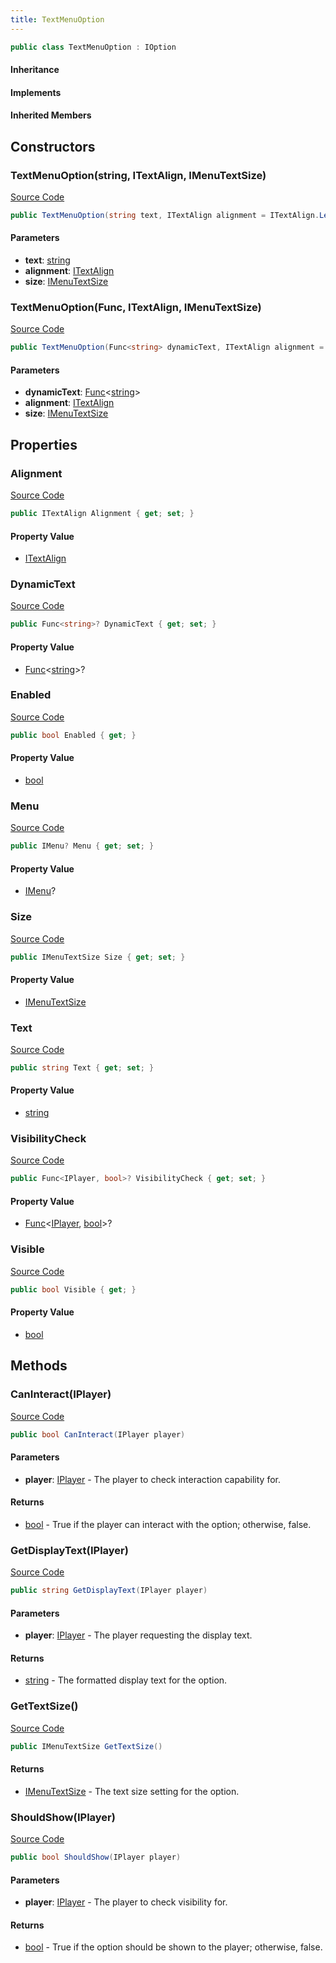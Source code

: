 ```yaml
---
title: TextMenuOption
---
```


```csharp
public class TextMenuOption : IOption
```

#### Inheritance

#### Implements

#### Inherited Members

## Constructors

### TextMenuOption(string, ITextAlign, IMenuTextSize)

[Source Code](https://github.com/swiftly-solution/swiftlys2/blob/main/managed/src/SwiftlyS2.Core/Modules/Menus/Options/TextMenuOption.cs#L19)

```csharp
public TextMenuOption(string text, ITextAlign alignment = ITextAlign.Left, IMenuTextSize size = IMenuTextSize.Medium)
```

#### Parameters

- **text**: [string](https://learn.microsoft.com/dotnet/api/system.string)
- **alignment**: [ITextAlign](/docs/api/shared/menus/itextalign)
- **size**: [IMenuTextSize](/docs/api/shared/menus/imenutextsize)

### TextMenuOption(Func, ITextAlign, IMenuTextSize)

[Source Code](https://github.com/swiftly-solution/swiftlys2/blob/main/managed/src/SwiftlyS2.Core/Modules/Menus/Options/TextMenuOption.cs#L26)

```csharp
public TextMenuOption(Func<string> dynamicText, ITextAlign alignment = ITextAlign.Left, IMenuTextSize size = IMenuTextSize.Medium)
```

#### Parameters

- **dynamicText**: [Func](https://learn.microsoft.com/dotnet/api/system.func-1)<[string](https://learn.microsoft.com/dotnet/api/system.string)>
- **alignment**: [ITextAlign](/docs/api/shared/menus/itextalign)
- **size**: [IMenuTextSize](/docs/api/shared/menus/imenutextsize)

## Properties

### Alignment

[Source Code](https://github.com/swiftly-solution/swiftlys2/blob/main/managed/src/SwiftlyS2.Core/Modules/Menus/Options/TextMenuOption.cs#L10)

```csharp
public ITextAlign Alignment { get; set; }
```

#### Property Value

- [ITextAlign](/docs/api/shared/menus/itextalign)

### DynamicText

[Source Code](https://github.com/swiftly-solution/swiftlys2/blob/main/managed/src/SwiftlyS2.Core/Modules/Menus/Options/TextMenuOption.cs#L13)

```csharp
public Func<string>? DynamicText { get; set; }
```

#### Property Value

- [Func](https://learn.microsoft.com/dotnet/api/system.func-1)<[string](https://learn.microsoft.com/dotnet/api/system.string)>?

### Enabled

[Source Code](https://github.com/swiftly-solution/swiftlys2/blob/main/managed/src/SwiftlyS2.Core/Modules/Menus/Options/TextMenuOption.cs#L17)

```csharp
public bool Enabled { get; }
```

#### Property Value

- [bool](https://learn.microsoft.com/dotnet/api/system.boolean)

### Menu

[Source Code](https://github.com/swiftly-solution/swiftlys2/blob/main/managed/src/SwiftlyS2.Core/Modules/Menus/Options/TextMenuOption.cs#L14)

```csharp
public IMenu? Menu { get; set; }
```

#### Property Value

- [IMenu](/docs/api/shared/menus/imenu)?

### Size

[Source Code](https://github.com/swiftly-solution/swiftlys2/blob/main/managed/src/SwiftlyS2.Core/Modules/Menus/Options/TextMenuOption.cs#L11)

```csharp
public IMenuTextSize Size { get; set; }
```

#### Property Value

- [IMenuTextSize](/docs/api/shared/menus/imenutextsize)

### Text

[Source Code](https://github.com/swiftly-solution/swiftlys2/blob/main/managed/src/SwiftlyS2.Core/Modules/Menus/Options/TextMenuOption.cs#L9)

```csharp
public string Text { get; set; }
```

#### Property Value

- [string](https://learn.microsoft.com/dotnet/api/system.string)

### VisibilityCheck

[Source Code](https://github.com/swiftly-solution/swiftlys2/blob/main/managed/src/SwiftlyS2.Core/Modules/Menus/Options/TextMenuOption.cs#L12)

```csharp
public Func<IPlayer, bool>? VisibilityCheck { get; set; }
```

#### Property Value

- [Func](https://learn.microsoft.com/dotnet/api/system.func-2)<[IPlayer](/docs/api/shared/players/iplayer), [bool](https://learn.microsoft.com/dotnet/api/system.boolean)>?

### Visible

[Source Code](https://github.com/swiftly-solution/swiftlys2/blob/main/managed/src/SwiftlyS2.Core/Modules/Menus/Options/TextMenuOption.cs#L16)

```csharp
public bool Visible { get; }
```

#### Property Value

- [bool](https://learn.microsoft.com/dotnet/api/system.boolean)

## Methods

### CanInteract(IPlayer)

[Source Code](https://github.com/swiftly-solution/swiftlys2/blob/main/managed/src/SwiftlyS2.Core/Modules/Menus/Options/TextMenuOption.cs#L39)

```csharp
public bool CanInteract(IPlayer player)
```

#### Parameters

- **player**: [IPlayer](/docs/api/shared/players/iplayer) - The player to check interaction capability for.

#### Returns

- [bool](https://learn.microsoft.com/dotnet/api/system.boolean) - True if the player can interact with the option; otherwise, false.

### GetDisplayText(IPlayer)

[Source Code](https://github.com/swiftly-solution/swiftlys2/blob/main/managed/src/SwiftlyS2.Core/Modules/Menus/Options/TextMenuOption.cs#L44)

```csharp
public string GetDisplayText(IPlayer player)
```

#### Parameters

- **player**: [IPlayer](/docs/api/shared/players/iplayer) - The player requesting the display text.

#### Returns

- [string](https://learn.microsoft.com/dotnet/api/system.string) - The formatted display text for the option.

### GetTextSize()

[Source Code](https://github.com/swiftly-solution/swiftlys2/blob/main/managed/src/SwiftlyS2.Core/Modules/Menus/Options/TextMenuOption.cs#L60)

```csharp
public IMenuTextSize GetTextSize()
```

#### Returns

- [IMenuTextSize](/docs/api/shared/menus/imenutextsize) - The text size setting for the option.

### ShouldShow(IPlayer)

[Source Code](https://github.com/swiftly-solution/swiftlys2/blob/main/managed/src/SwiftlyS2.Core/Modules/Menus/Options/TextMenuOption.cs#L34)

```csharp
public bool ShouldShow(IPlayer player)
```

#### Parameters

- **player**: [IPlayer](/docs/api/shared/players/iplayer) - The player to check visibility for.

#### Returns

- [bool](https://learn.microsoft.com/dotnet/api/system.boolean) - True if the option should be shown to the player; otherwise, false.


